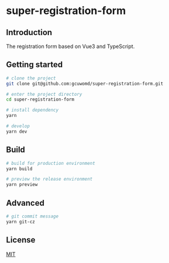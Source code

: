 # super-registration-form

## Introduction

The registration form based on Vue3 and TypeScript.

## Getting started

```bash
# clone the project
git clone git@github.com:gcuwomd/super-registration-form.git

# enter the project directory
cd super-registration-form

# install dependency
yarn

# develop
yarn dev
```

## Build

```bash
# build for production environment
yarn build

# preview the release environment
yarn preview
```

## Advanced

```bash
# git commit message
yarn git-cz
```

## License

[MIT](LICENSE)
